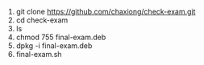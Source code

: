 1) git clone https://github.com/chaxiong/check-exam.git
2) cd check-exam
3) ls
4) chmod 755 final-exam.deb
5) dpkg -i final-exam.deb
6) final-exam.sh
